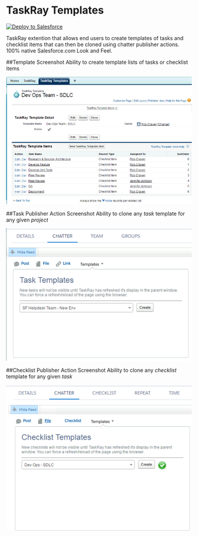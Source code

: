 TaskRay Templates
====================================
 
<a href="https://githubsfdeploy.herokuapp.com?owner=rob-craven&repo=taskray-templates">
  <img alt="Deploy to Salesforce"
       src="https://raw.githubusercontent.com/afawcett/githubsfdeploy/master/src/main/webapp/resources/img/deploy.png">
</a>

TaskRay extention that allows end users to create templates of tasks and checklist items that can then be cloned using chatter publisher actions.  100% native Salesforce.com Look and Feel. 

##Template Screenshot
Ability to create template lists of tasks or checklist items

<img alt="Template Screenshot" src="https://raw.githubusercontent.com/rob-craven/taskray-templates/master/resources/img/taskray_template_checklist.png">

##Task Publisher Action Screenshot
Ability to clone any *task* template for any given *project* 

<img alt="Task Publisher Action" src="https://raw.githubusercontent.com/rob-craven/taskray-templates/master/resources/img/task_publisher_action.png">

##Checklist Publisher Action Screenshot
Ability to clone any *checklist* template for any given *task* 

<img alt="Checklist Publisher Action" src="https://raw.githubusercontent.com/rob-craven/taskray-templates/master/resources/img/checklist_publisher_action.png">